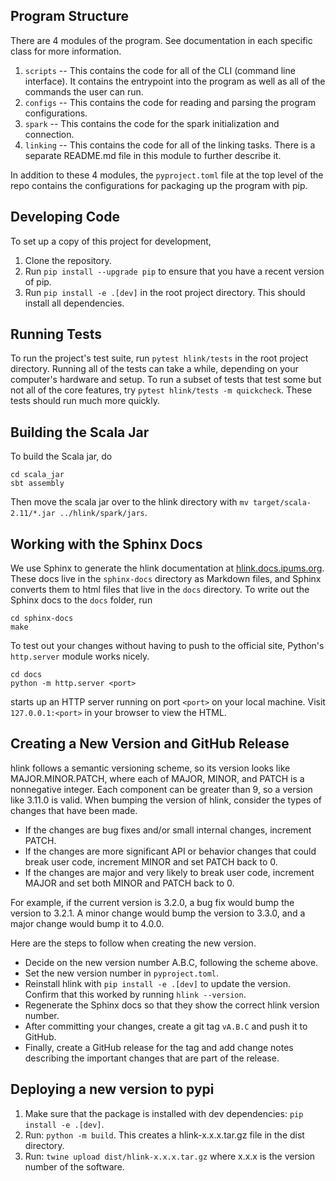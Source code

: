 
## Program Structure

There are 4 modules of the program. See documentation in each specific class for more information.

1) `scripts` -- This contains the code for all of the CLI (command line interface). It contains the entrypoint into the program as well as all of the commands the user can run. 
2) `configs` -- This contains the code for reading and parsing the program configurations.
3) `spark` -- This contains the code for the spark initialization and connection.
4) `linking` -- This contains the code for all of the linking tasks. There is a separate README.md file in this module to further describe it.

In addition to these 4 modules, the `pyproject.toml` file at the top level of the repo contains the configurations for packaging up the program with pip.

## Developing Code
To set up a copy of this project for development,

1. Clone the repository.
2. Run `pip install --upgrade pip` to ensure that you have a recent version of pip.
3. Run `pip install -e .[dev]` in the root project directory. This should install all dependencies.

## Running Tests

To run the project's test suite, run `pytest hlink/tests` in the root project directory. Running all of the tests
can take a while, depending on your computer's hardware and setup. To run a subset of tests that test some but not
all of the core features, try `pytest hlink/tests -m quickcheck`. These tests should run much more quickly.

## Building the Scala Jar

To build the Scala jar, do

```
cd scala_jar
sbt assembly
```

Then move the scala jar over to the hlink directory with `mv target/scala-2.11/*.jar ../hlink/spark/jars`.

## Working with the Sphinx Docs

We use Sphinx to generate the hlink documentation at [hlink.docs.ipums.org](hlink.docs.ipums.org).
These docs live in the `sphinx-docs` directory as Markdown files, and Sphinx converts them to html
files that live in the `docs` directory. To write out the Sphinx docs to the `docs` folder, run

```
cd sphinx-docs
make
```

To test out your changes without having to push to the official site, Python's `http.server` module
works nicely.

```
cd docs
python -m http.server <port>
```

starts up an HTTP server running on port `<port>` on your local machine. Visit `127.0.0.1:<port>`
in your browser to view the HTML.

## Creating a New Version and GitHub Release

hlink follows a semantic versioning scheme, so its version looks like MAJOR.MINOR.PATCH, where
each of MAJOR, MINOR, and PATCH is a nonnegative integer. Each component can be greater than
9, so a version like 3.11.0 is valid. When bumping the version of hlink, consider the types of
changes that have been made.

- If the changes are bug fixes and/or small internal changes, increment PATCH.
- If the changes are more significant API or behavior changes that could break user code,
increment MINOR and set PATCH back to 0.
- If the changes are major and very likely to break user code, increment MAJOR and set
both MINOR and PATCH back to 0.

For example, if the current version is 3.2.0, a bug fix would bump the version to 3.2.1.
A minor change would bump the version to 3.3.0, and a major change would bump it to 4.0.0.

Here are the steps to follow when creating the new version.

- Decide on the new version number A.B.C, following the scheme above.
- Set the new version number in `pyproject.toml`.
- Reinstall hlink with `pip install -e .[dev]` to update the version. Confirm that this worked by running `hlink --version`.
- Regenerate the Sphinx docs so that they show the correct hlink version number.
- After committing your changes, create a git tag `vA.B.C` and push it to GitHub.
- Finally, create a GitHub release for the tag and add change notes describing the important
changes that are part of the release.

## Deploying a new version to pypi

1) Make sure that the package is installed with dev dependencies: `pip install -e .[dev]`.
2) Run: `python -m build`. This creates a hlink-x.x.x.tar.gz file in the dist directory.
3) Run: `twine upload dist/hlink-x.x.x.tar.gz` where x.x.x is the version number of the software.
